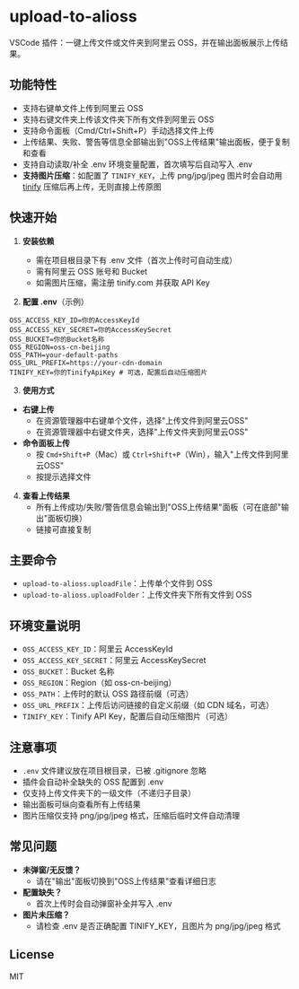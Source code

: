 # upload-to-alioss

VSCode 插件：一键上传文件或文件夹到阿里云 OSS，并在输出面板展示上传结果。

## 功能特性

- 支持右键单文件上传到阿里云 OSS
- 支持右键文件夹上传该文件夹下所有文件到阿里云 OSS
- 支持命令面板（Cmd/Ctrl+Shift+P）手动选择文件上传
- 上传结果、失败、警告等信息全部输出到"OSS上传结果"输出面板，便于复制和查看
- 支持自动读取/补全 .env 环境变量配置，首次填写后自动写入 .env
- **支持图片压缩**：如配置了 `TINIFY_KEY`，上传 png/jpg/jpeg 图片时会自动用 [tinify](https://tinypng.com/) 压缩后再上传，无则直接上传原图

## 快速开始

1. **安装依赖**
   - 需在项目根目录下有 .env 文件（首次上传时可自动生成）
   - 需有阿里云 OSS 账号和 Bucket
   - 如需图片压缩，需注册 tinify.com 并获取 API Key

2. **配置 .env**（示例）

```
OSS_ACCESS_KEY_ID=你的AccessKeyId
OSS_ACCESS_KEY_SECRET=你的AccessKeySecret
OSS_BUCKET=你的Bucket名称
OSS_REGION=oss-cn-beijing
OSS_PATH=your-default-paths
OSS_URL_PREFIX=https://your-cdn-domain
TINIFY_KEY=你的TinifyApiKey # 可选，配置后自动压缩图片
```

3. **使用方式**

- **右键上传**
  - 在资源管理器中右键单个文件，选择"上传文件到阿里云OSS"
  - 在资源管理器中右键文件夹，选择"上传文件夹到阿里云OSS"
- **命令面板上传**
  - 按 `Cmd+Shift+P`（Mac）或 `Ctrl+Shift+P`（Win），输入"上传文件到阿里云OSS"
  - 按提示选择文件

4. **查看上传结果**
   - 所有上传成功/失败/警告信息会输出到"OSS上传结果"面板（可在底部"输出"面板切换）
   - 链接可直接复制

## 主要命令

- `upload-to-alioss.uploadFile`：上传单个文件到 OSS
- `upload-to-alioss.uploadFolder`：上传文件夹下所有文件到 OSS

## 环境变量说明

- `OSS_ACCESS_KEY_ID`：阿里云 AccessKeyId
- `OSS_ACCESS_KEY_SECRET`：阿里云 AccessKeySecret
- `OSS_BUCKET`：Bucket 名称
- `OSS_REGION`：Region（如 oss-cn-beijing）
- `OSS_PATH`：上传时的默认 OSS 路径前缀（可选）
- `OSS_URL_PREFIX`：上传后访问链接的自定义前缀（如 CDN 域名，可选）
- `TINIFY_KEY`：Tinify API Key，配置后自动压缩图片（可选）

## 注意事项

- `.env` 文件建议放在项目根目录，已被 .gitignore 忽略
- 插件会自动补全缺失的 OSS 配置到 .env
- 仅支持上传文件夹下的一级文件（不递归子目录）
- 输出面板可纵向查看所有上传结果
- 图片压缩仅支持 png/jpg/jpeg 格式，压缩后临时文件自动清理

## 常见问题

- **未弹窗/无反馈？**
  - 请在"输出"面板切换到"OSS上传结果"查看详细日志
- **配置缺失？**
  - 首次上传时会自动弹窗补全并写入 .env
- **图片未压缩？**
  - 请检查 .env 是否正确配置 TINIFY_KEY，且图片为 png/jpg/jpeg 格式

## License

MIT
